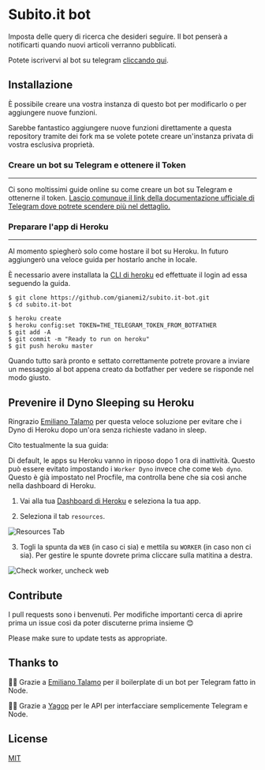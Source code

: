 # Subito.it bot

Imposta delle query di ricerca che desideri seguire. Il bot penserà a notificarti quando nuovi articoli verranno pubblicati. 

Potete iscrivervi al bot su telegram [cliccando qui](https://t.me/nonsubitobot).

## Installazione

È possibile creare una vostra instanza di questo bot per modificarlo o per aggiungere nuove funzioni. 

Sarebbe fantastico aggiungere nuove funzioni direttamente a questa repository tramite dei fork ma se volete potete creare un'instanza privata di vostra esclusiva proprietà.


### Creare un bot su Telegram e ottenere il Token
------

Ci sono moltissimi guide online su come creare un bot su Telegram e ottenerne il token. [Lascio comunque il link della documentazione ufficiale di Telegram dove potrete scendere più nel dettaglio.](https://core.telegram.org/bots#6-botfather)

### Preparare l'app di Heroku
------

Al momento spiegherò solo come hostare il bot su Heroku. In futuro aggiungerò una veloce guida per hostarlo anche in locale.

È necessario avere installata la [CLI di heroku](https://devcenter.heroku.com/articles/heroku-cli) ed effettuate il login ad essa seguendo la guida.


```
$ git clone https://github.com/gianemi2/subito.it-bot.git
$ cd subito.it-bot

$ heroku create
$ heroku config:set TOKEN=THE_TELEGRAM_TOKEN_FROM_BOTFATHER
$ git add -A
$ git commit -m "Ready to run on heroku"
$ git push heroku master
```

Quando tutto sarà pronto e settato correttamente potrete provare a inviare un messaggio al bot appena creato da botfather per vedere se risponde nel modo giusto.

## Prevenire il Dyno Sleeping su Heroku
Ringrazio [Emiliano Talamo](https://github.com/EmilianoTalamo/) per questa veloce soluzione per evitare che i Dyno di Heroku dopo un'ora senza richieste vadano in sleep.

Cito testualmente la sua guida:

Di default, le apps su Heroku vanno in riposo dopo 1 ora di inattività. Questo può essere evitato impostando i `Worker Dyno` invece che come `Web dyno`. Questo è già impostato nel Procfile, ma controlla bene che sia così anche nella dashboard di Heroku.

1. Vai alla tua [Dashboard di Heroku](https://dashboard.heroku.com) e seleziona la tua app.

2. Seleziona il tab `resources`.

![Resources Tab](https://i.imgur.com/vFMtJnN.jpg)

3. Togli la spunta da `WEB` (in caso ci sia) e mettila su `WORKER` (in caso non ci sia). Per gestire le spunte dovrete prima cliccare sulla matitina a destra.

![Check worker, uncheck web](https://i.imgur.com/LxpbJlN.jpg)

## Contribute
I pull requests sono i benvenuti. Per modifiche importanti cerca di aprire prima un issue così da poter discuterne prima insieme 😊

Please make sure to update tests as appropriate.

## Thanks to

🙏🏼 Grazie a [Emiliano Talamo](https://github.com/EmilianoTalamo/telegram-bot-node-and-heroku) per il boilerplate di un bot per Telegram fatto in Node.

🙏🏼 Grazie a [Yagop](https://github.com/yagop/node-telegram-bot-api) per le API per interfacciare semplicemente Telegram e Node.


## License
[MIT](LICENSE)